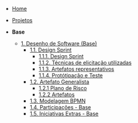 <!--/_sidebar.md -->

- [Home](/docs)
- [Projetos](/Projetos/Projetos.md)

- **Base**
  - [1. Desenho de Software (Base)](Base/1.Base.md)
    - [1.1. Design Sprint](Base/1.1.DesignSprint.md)
      - [1.1.1. Design Sprint](Base/1.1.1.DesignSprint.md)
      - [1.1.2. Técnicas de elicitação utilizadas](Base/1.1.2.TecnicasElicitacao.md)
      - [1.1.3. Artefatos representativos](Base/1.1.3.ArtefatosRepresentativos.md)
      - [1.1.4. Protótipação e Teste](Base/1.1.4.PrototipacaoTeste.md)
    - [1.2. Artefato Generalista](Base/1.2.ArtefatoGeneralista.md)
      - [1.2.1 Plano de Risco](Base/Artefatos-Generalistas/PlanoDeRisco.md)
      - [1.2.2 Artefatos](Base/Artefatos-Generalistas/modelagemArtefatosGeneralistas.md)
    - [1.3. Modelagem BPMN](Base/1.3.ModelagemBPMN.md)
    - [1.4. Participações - Base](Base/1.4.ParticipacoesBase.md)
    - [1.5. Iniciativas Extras - Base](Base/1.5.IniciativasExtras.md)

